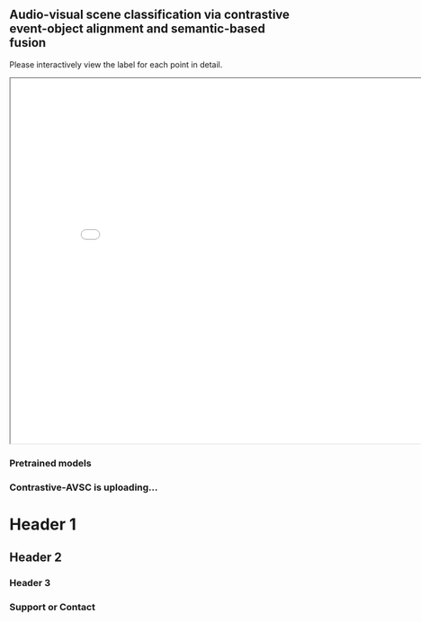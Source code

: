 ## Audio-visual scene classification via contrastive event-object alignment and semantic-based fusion

Please interactively view the label for each point in detail.

<iframe src="visualization_of_Ws_We.html" width="850" height="650">...</iframe>
 
### Pretrained models


### Contrastive-AVSC is uploading...

# Header 1
## Header 2
### Header 3 


### Support or Contact 

